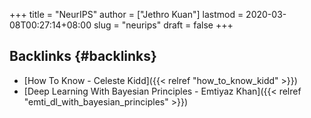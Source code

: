 +++
title = "NeurIPS"
author = ["Jethro Kuan"]
lastmod = 2020-03-08T00:27:14+08:00
slug = "neurips"
draft = false
+++

## Backlinks {#backlinks}

-   [How To Know - Celeste Kidd]({{< relref "how_to_know_kidd" >}})
-   [Deep Learning With Bayesian Principles - Emtiyaz Khan]({{< relref "emti_dl_with_bayesian_principles" >}})
